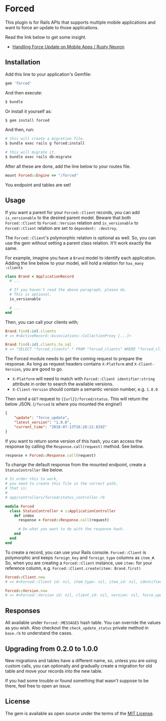 # Forced

This plugin is for Rails APIs that supports multiple mobile applications and want to force an update to those applications.

Read the link below to get some insight.

* [Handling Force Update on Mobile Apps / Rusty Neuron](https://rustyneuron.net/2018/07/12/handling-force-update-on-mobile-apps/)

## Installation
Add this line to your application's Gemfile:

```ruby
gem 'forced'
```

And then execute:
```bash
$ bundle
```

Or install it yourself as:
```bash
$ gem install forced
```

And then, run:
```bash
# this will create a migration file.
$ bundle exec rails g forced:install

# this will migrate it.
$ bundle exec rails db:migrate
```

After all these are done, add the line below to your routes file.

```ruby
mount Forced::Engine => "/forced"
```

You endpoint and tables are set!

## Usage

If you want a parent for your `Forced::Client` records, you can add `is_versionable` to the desired parent model. Beware that both `Forced::Client` to `Forced::Version` relation and `is_versionable` to `Forced::Client` relation are set to `dependent: :destroy`.

The `Forced::Client`'s polymorphic relation is optional as well. So, you can use the gem without setting a parent class relation. It'll work exactly the same.

For example, imagine you have a `Brand` model to identify each application. Adding the line below to your model, will hold a relation for `has_many :clients`

```ruby
class Brand < ApplicationRecord
  # ...

  # If you haven't read the above paragraph, please do.
  # This is optional.
  is_versionable

  # ...
end
```

Then, you can call your clients with;

```ruby
Brand.find(:id).clients
# => #<ActiveRecord::Associations::CollectionProxy [...]>

Brand.find(:id).clients.to_sql
# => "SELECT "forced_clients".* FROM "forced_clients" WHERE "forced_clients"."item_id" = :id AND "forced_clients"."item_type" = 'Brand'"
```

The Forced module needs to get the coming request to prepare the response. As long as request headers contains `X-Platform` and `X-Client-Version`, you are good to go.

* `X-Platform` will need to match with `Forced::Client identifier:string` attribute in order to search the available versions.
* `X-Client-Version` should contain a semantic version number, e.g. `1.0.0`

Then send a `GET` request to `{{url}}/forced/status`. This will return the below JSON. (`/forced` is where you mounted the engine!)

```json
{
    "update": "force_update",
    "latest_version": "1.0.0",
    "current_time": "2018-07-13T16:28:22.829Z"
}
```

If you want to return some version of this hash, you can access the response by calling the `Response.call(request)` method. See below.

```ruby
response = Forced::Response.call(request)
```

To change the default response from the mounted endpoint, create a `StatusController` like below.

```ruby
# In order this to work,
# you need to create this file in the correct path,
# that is;
#
# app/controllers/forced/status_controller.rb

module Forced
  class StatusController < ::ApplicationController
    def index
      response = Forced::Response.call(request)

      # Do what you want to do with the response hash.
    end
  end
end
```

To create a record, you can use your Rails console. `Forced::Client` is polymorphic and keeps `foreign_key` and `foreign_type` columns as `item_#`. So, when you are creating a `Forced::Client` instance, use `item:` for your reference column, e.g. `Forced::Client.create(item: Brand.first)`

```ruby
Forced::Client.new
# => #<Forced::Client id: nil, item_type: nil, item_id: nil, identifier: nil, deleted_at: nil, created_at: nil, updated_at: nil>

Forced::Version.new
# => #<Forced::Version id: nil, client_id: nil, version: nil, force_update: false, changelog: nil, deleted_at: nil, created_at: nil, updated_at: nil>
```

## Responses

All available under `Forced::MESSAGES` hash table. You can override the values as you wish. Also checkout the `check_update_status` private method in `base.rb` to understand the cases.

## Upgrading from 0.2.0 to 1.0.0

New migrations and tables have a different name, so, unless you are using custom calls, you can optionally and gradually create a migration for old table and move your records into the new table.

If you had some trouble or found something that wasn't suppose to be there, feel free to open an issue.

## License
The gem is available as open source under the terms of the [MIT License](https://opensource.org/licenses/MIT).
